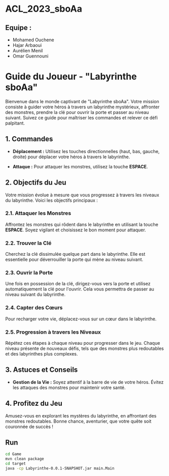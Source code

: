 # ACL_2023_sboAa

## Equipe :

+ Mohamed Ouchene
+ Hajar Arbaoui
+ Aurélien Menil
+ Omar Guennouni

# Guide du Joueur - "Labyrinthe sboAa"

Bienvenue dans le monde captivant de "Labyrinthe sboAa". Votre mission consiste à guider votre héros à travers un labyrinthe mystérieux, affronter des monstres, prendre la clé pour ouvrir la porte et passer au niveau suivant. Suivez ce guide pour maîtriser les commandes et relever ce défi palpitant.

## 1. Commandes

- **Déplacement :** Utilisez les touches directionnelles (haut, bas, gauche, droite) pour déplacer votre héros à travers le labyrinthe.

- **Attaque :** Pour attaquer les monstres, utilisez la touche **ESPACE**.

## 2. Objectifs du Jeu

Votre mission évolue à mesure que vous progressez à travers les niveaux du labyrinthe. Voici les objectifs principaux :

### 2.1. Attaquer les Monstres

Affrontez les monstres qui rôdent dans le labyrinthe en utilisant la touche **ESPACE**. Soyez vigilant et choisissez le bon moment pour attaquer.

### 2.2. Trouver la Clé

Cherchez la clé dissimulée quelque part dans le labyrinthe. Elle est essentielle pour déverrouiller la porte qui mène au niveau suivant.

### 2.3. Ouvrir la Porte

Une fois en possession de la clé, dirigez-vous vers la porte et utilisez automatiquement la clé pour l'ouvrir. Cela vous permettra de passer au niveau suivant du labyrinthe.

### 2.4. Capter des Cœurs

Pour recharger votre vie, déplacez-vous sur un cœur dans le labyrinthe.

### 2.5. Progression à travers les Niveaux

Répétez ces étapes à chaque niveau pour progresser dans le jeu. Chaque niveau présente de nouveaux défis, tels que des monstres plus redoutables et des labyrinthes plus complexes.

## 3. Astuces et Conseils

- **Gestion de la Vie :** Soyez attentif à la barre de vie de votre héros. Évitez les attaques des monstres pour maintenir votre santé.

## 4. Profitez du Jeu

Amusez-vous en explorant les mystères du labyrinthe, en affrontant des monstres redoutables. Bonne chance, aventurier, que votre quête soit couronnée de succès !

## Run 

```bash
cd Game    
mvn clean package
cd target 
java -cp Labyrinthe-0.0.1-SNAPSHOT.jar main.Main
